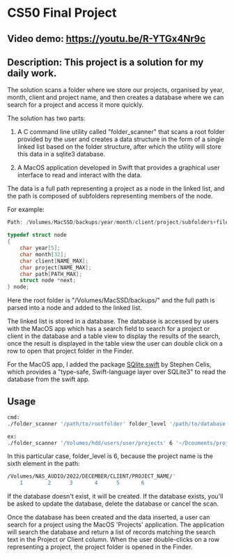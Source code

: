 # CS50 Final Project

## Video demo:  <https://youtu.be/R-YTGx4Nr9c>

## Description: This project is a solution for my daily work.

The solution scans a folder where we store our projects, organised by year, month, client and project name, and then creates a database where we can search for a project and access it more quickly.

The solution has two parts:

1. A C command line utility called "folder_scanner" that scans a root folder provided by the user and creates a data structure in the form of a single linked list based on the folder structure, after which the utility will store this data in a sqlite3 database.

2. A MacOS application developed in Swift that provides a graphical user interface to read and interact with the data.

The data is a full path representing a project as a node in the linked list, and the path is composed of subfolders representing members of the node.

For example:

~~~c
Path: /Volumes/MacSSD/backups/year/month/client/project/subfolders+files

typedef struct node
{
    char year[5];
    char month[32];
    char client[NAME_MAX];
    char project[NAME_MAX];
    char path[PATH_MAX];
    struct node *next;
} node;
~~~

Here the root folder is "/Volumes/MacSSD/backups/" and the full path is parsed into a node and added to the linked list.

The linked list is stored in a database.
The database is accessed by users with the MacOS app which has a search field to search for a project or client in the database and a table view to display the results of the search, once the result is displayed in the table view the user can double click on a row to open that project folder in the Finder.

For the MacOS app, I added the package [SQlite.swift](https://github.com/stephencelis/SQLite.swift.git) by Stephen Celis, which provides a "type-safe, Swift-language layer over SQLite3" to read the database from the swift app.



## Usage

~~~bash
cmd:
./folder_scanner '/path/to/rootfolder' folder_level '/path/to/database'

ex:
./folder_scanner '/Volumes/hdd/users/user/projects' 6 '~/Dcouments/projects.db'
~~~

In this particular case, folder_level is 6, because the project name is the sixth element in the path:

~~~~bash
/Volumes/NAS_AUDIO/2022/DECEMBER/CLIENT/PROJECT_NAME/'
    1        2      3       4      5       6
~~~~

If the database doesn't exist, it will be created. If the database exists, you'll be asked to update the database, delete the database or cancel the scan.

Once the database has been created and the data inserted, a user can search for a project using the MacOS 'Projects' application. The application will search the database and return a list of records matching the search text in the Project or Client column.
When the user double-clicks on a row representing a project, the project folder is opened in the Finder.
